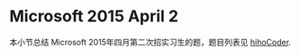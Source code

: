 # Microsoft 2015 April 2

本小节总结 Microsoft 2015年四月第二次招实习生的题，题目列表见 [hihoCoder](http://hihocoder.com/contest/mstest2015april2/problems).

